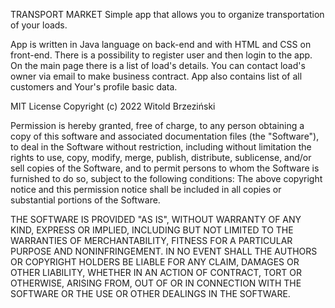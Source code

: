 TRANSPORT MARKET
Simple app that allows you to organize transportation of your loads.

App is written in Java language on back-end and with HTML and CSS on front-end. There is a possibility to register user and then login to the app. On the main page there is a list of load's details. You can contact load's owner via email to make business contract. App also contains list of all customers and Your's profile basic data. 

MIT License
Copyright (c) 2022 Witold Brzeziński

Permission is hereby granted, free of charge, to any person obtaining a copy of this software and associated documentation files (the "Software"), to deal in the Software without restriction, including without limitation the rights to use, copy, modify, merge, publish, distribute, sublicense, and/or sell copies of the Software, and to permit persons to whom the Software is furnished to do so, subject to the following conditions: The above copyright notice and this permission notice shall be included in all copies or substantial portions of the Software.

THE SOFTWARE IS PROVIDED "AS IS", WITHOUT WARRANTY OF ANY KIND, EXPRESS OR IMPLIED, INCLUDING BUT NOT LIMITED TO THE WARRANTIES OF MERCHANTABILITY, FITNESS FOR A PARTICULAR PURPOSE AND NONINFRINGEMENT. IN NO EVENT SHALL THE AUTHORS OR COPYRIGHT HOLDERS BE LIABLE FOR ANY CLAIM, DAMAGES OR OTHER LIABILITY, WHETHER IN AN ACTION OF CONTRACT, TORT OR OTHERWISE, ARISING FROM, OUT OF OR IN CONNECTION WITH THE SOFTWARE OR THE USE OR OTHER DEALINGS IN THE SOFTWARE.





